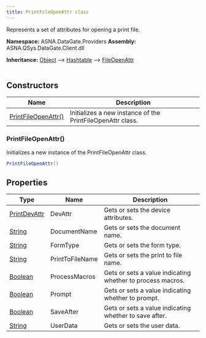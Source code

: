```yaml
---
title: PrintFileOpenAttr class
---
```


Represents a set of attributes for opening a print file.

**Namespace:** ASNA.DataGate.Providers
**Assembly:** ASNA.QSys.DataGate.Client.dll

**Inheritance:** [Object](https://docs.microsoft.com/en-us/dotnet/api/system.object) --> [Hashtable](https://learn.microsoft.com/en-us/dotnet/api/system.collections.hashtable?view=net-8.0) --> [FileOpenAttr](/reference/datagate/datagate-providers/file-open-attr.html)
<br>
<br>

## Constructors

| Name | Description |
| --- | --- |
| [PrintFileOpenAttr()](#printfileopenattr-) | Initializes a new instance of the PrintFileOpenAttr class.

### PrintFileOpenAttr()

Initializes a new instance of the PrintFileOpenAttr class.

```cs
PrintFileOpenAttr()
```

## Properties

| Type | Name | Description
| --- | --- | --- 
| [PrintDevAttr](/reference/datagate/datagate-providers/print-dev-attr.html) | DevAttr | Gets or sets the device attributes. |
| [String](https://learn.microsoft.com/en-us/dotnet/api/system.string?view=net-8.0) | DocumentName | Gets or sets the document name. |
| [String](https://learn.microsoft.com/en-us/dotnet/api/system.string?view=net-8.0) | FormType | Gets or sets the form type. |
| [String](https://learn.microsoft.com/en-us/dotnet/api/system.string?view=net-8.0) | PrintToFileName | Gets or sets the print to file name. |
| [Boolean](https://docs.microsoft.com/en-us/dotnet/api/system.boolean) | ProcessMacros | Gets or sets a value indicating whether to process macros. |
| [Boolean](https://docs.microsoft.com/en-us/dotnet/api/system.boolean) | Prompt | Gets or sets a value indicating whether to prompt. |
| [Boolean](https://docs.microsoft.com/en-us/dotnet/api/system.boolean) | SaveAfter | Gets or sets a value indicating whether to save after. |
| [String](https://learn.microsoft.com/en-us/dotnet/api/system.string?view=net-8.0) | UserData | Gets or sets the user data. |
